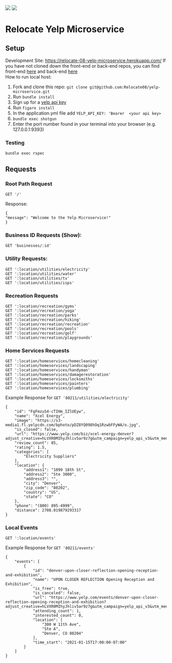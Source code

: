 ![](https://img.shields.io/badge/Ruby-2.5.3-orange) ![](https://travis-ci.com/Relocate08/yelp-microservice.svg?branch=main)

# Relocate Yelp Microservice
## Setup
Development Site: https://relocate-08-yelp-microservice.herokuapp.com/
If you have not cloned down the front-end or back-end repos, you can find front-end [here](https://github.com/Relocate08/Relocate08-Front-End-Rails) and back-end [here](https://github.com/Relocate08/Relocate-Back-End-Rails)  
How to run local host:
1. Fork and clone this repo: `git clone git@github.com:Relocate08/yelp-microservice.git`
1. Run `bundle install`
1. Sign up for a [yelp api key](https://www.yelp.com/developers/documentation/v3/authentication)
1. Run ```figaro install```
1. In the application.yml file add ```YELP_API_KEY: 'Bearer  <your api key>```
1. ```bundle exec shotgun```
1. Enter the port number found in your terminal into your browser (e.g. 127.0.0.1:9393)

### Testing
```bundle exec rspec```
## Requests
### Root Path Request
```
GET '/'
```
Response:
```
{
"message": "Welcome to the Yelp Microservice!"
}
```

### Business ID Requests (Show):
```
GET 'businesses/:id'
```

### Utility Requests:
```
GET ':location/utilities/electricity'
GET ':location/utilities/water'
GET ':location/utilities/tv'
GET ':location/utilities/isps'
```

### Recreation Requests
```
GET ':location/recreation/gyms'
GET ':location/recreation/yoga'
GET ':location/recreation/parks'
GET ':location/recreation/hiking'
GET ':location/recreation/recreation'
GET ':location/recreation/pools'
GET ':location/recreation/golf'
GET ':location/recreation/playgrounds'

```

### Home Services Requests

```
GET ':location/homeservices/homecleaning'
GET ':location/homeservices/landscaping'
GET ':location/homeservices/handyman'
GET ':location/homeservices/damagerestoration'
GET ':location/homeservices/locksmiths'
GET ':location/homeservices/painters'
GET ':location/homeservices/plumbing'

```
Example Response for `GET '80211/utilities/electricity'`
```
{
    "id": "FgFmzuS4-cTIHm_IZlUEyw",
    "name": "Xcel Energy",
    "image": "https://s3-media1.fl.yelpcdn.com/bphoto/pDZ8YQ098hOq1RzwbFFyWA/o.jpg",
    "is_closed": false,
    "url": "https://www.yelp.com/biz/xcel-energy-denver?adjust_creative=hLVXR0MIhyJhliv5ar9z7g&utm_campaign=yelp_api_v3&utm_medium=api_v3_business_lookup&utm_source=hLVXR0MIhyJhliv5ar9z7g",
    "review_count": 85,
    "rating": 1.5,
    "categories": [
        "Electricity Suppliers"
    ],
    "location": {
        "address1": "1099 18th St",
        "address2": "Ste 3000",
        "address3": "",
        "city": "Denver",
        "zip_code": "80202",
        "country": "US",
        "state": "CO"
    },
    "phone": "(800) 895-4999",
    "distance": 2708.019879293317
}
```

### Local Events
```
GET ':location/events'
```
Example Response for `GET '80211/events'`
```
{
    "events": [
        {
            "id": "denver-upon-closer-reflection-opening-reception-and-exhibition",
            "name": "UPON CLOSER REFLECTION Opening Reception and Exhibition",
            "is_free": true,
            "is_canceled": false,
            "url": "https://www.yelp.com/events/denver-upon-closer-reflection-opening-reception-and-exhibition?adjust_creative=hLVXR0MIhyJhliv5ar9z7g&utm_campaign=yelp_api_v3&utm_medium=api_v3_event_search&utm_source=hLVXR0MIhyJhliv5ar9z7g",
            "attending_count": 1,
            "interested_count": 0,
            "location": [
                "300 W 11th Ave",
                "Ste A",
                "Denver, CO 80204"
            ],
            "time_start": "2021-01-15T17:00:00-07:00"
        }
    ]
}
```
